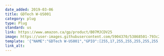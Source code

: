 ```yaml
---
date_added: 2019-03-06
title: GDTech W-US001
category: plug
type: Plug
standard: us
link: https://www.amazon.ca/gp/product/B07MJCDV25
image: https://user-images.githubusercontent.com/5904370/53868501-793c2400-3ff6-11e9-9dd1-b2ab7a9c7748.png
template: '{"NAME":"GDTech W-US001","GPIO":[255,17,255,255,255,255,255,255,255,56,21,255,255],"FLAG":1,"BASE":18}' 
link_alt: 
---
```









